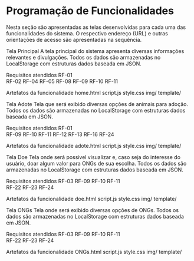 # Programação de Funcionalidades
Nesta seção são apresentadas as telas desenvolvidas para cada uma das funcionalidades do sistema. O respectivo endereço (URL) e outras orientações de acesso são apresentadas na sequência.

Tela Principal
A tela principal do sistema apresenta diversas informações relevantes e divulgações. Todos os dados são armazenadas no LocalStorage com estruturas dados baseada em JSON.



Requisitos atendidos
RF-01  
RF-02
RF-04
RF-05
RF-08
RF-09
RF-10
RF-11  

Artefatos da funcionalidade
home.html
script.js
style.css
img/
template/

Tela Adote
Tela que será exibido diversas opções de animais para adoção. Todos os dados são armazenadas no LocalStorage com estruturas dados baseada em JSON.



Requisitos atendidos
RF-01  
RF-09
RF-10
RF-11 
RF-12
RF-13
RF-16
RF-24 

Artefatos da funcionalidade
adote.html
script.js
style.css
img/
template/

Tela Doe
Tela onde será possivel visualizar e, caso seja do interesse do usuário, doar algum valor para ONGs de sua escolha. Todos os dados são armazenadas no LocalStorage com estruturas dados baseada em JSON.



Requisitos atendidos
RF-03
RF-09
RF-10
RF-11  
RF-22
RF-23
RF-24

Artefatos da funcionalidade
doe.html
script.js
style.css
img/
template/

Tela ONGs
Tela onde será exibido diversas opções de ONGs. Todos os dados são armazenadas no LocalStorage com estruturas dados baseada em JSON.



Requisitos atendidos
RF-03
RF-09
RF-10
RF-11  
RF-22
RF-23
RF-24

Artefatos da funcionalidade
ONGs.html
script.js
style.css
img/
template/
